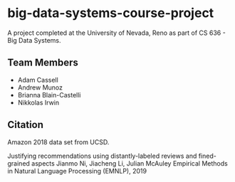 # big-data-systems-course-project

A project completed at the University of Nevada, Reno as part of CS 636 - Big Data Systems.

## Team Members

* Adam Cassell
* Andrew Munoz
* Brianna Blain-Castelli
* Nikkolas Irwin

## Citation

Amazon 2018 data set from UCSD.

Justifying recommendations using distantly-labeled reviews and fined-grained aspects
Jianmo Ni, Jiacheng Li, Julian McAuley
Empirical Methods in Natural Language Processing (EMNLP), 2019
